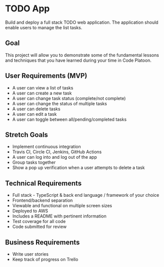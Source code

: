 # TODO App

Build and deploy a full stack TODO web application. The application should enable users to manage the list tasks.

## Goal

This project will allow you to demonstrate some of the fundamental lessons and techniques that you have learned during your time in Code Platoon.

## User Requirements (MVP)

* A user can view a list of tasks
* A user can create a new task
* A user can change task status (complete/not complete)
* A user can change the status of multiple tasks
* A user can delete tasks
* A user can edit a task
* A user can toggle between all/pending/completed tasks

## Stretch Goals

* Implement continuous integration
* Travis CI, Circle CI, Jenkins, GitHub Actions
* A user can log into and log out of the app
* Group tasks together
* Show a pop up verification when a user attempts to delete a task

## Technical Requirements

* Full stack - TypeScript & back end language / framework of your choice
* Frontend/backend separation
* Viewable and functional on multiple screen sizes
* Deployed to AWS
* Includes a README with pertinent information
* Test coverage for all code
* Code submitted for review

## Business Requirements

* Write user stories
* Keep track of progress on Trello
